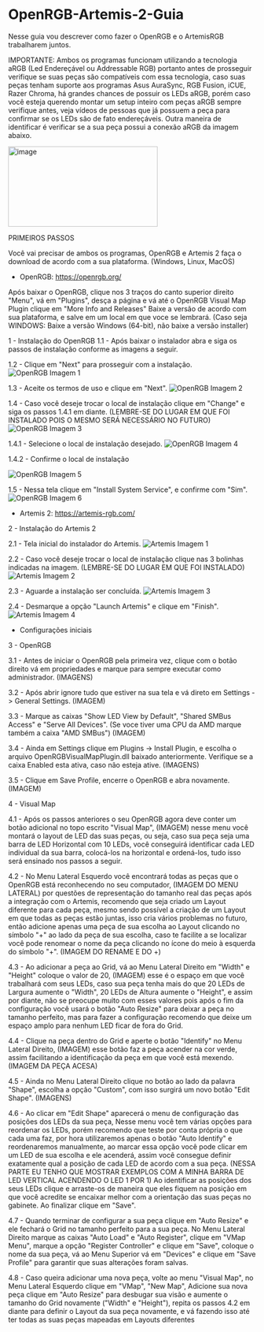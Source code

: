 # OpenRGB-Artemis-2-Guia
Nesse guia vou descrever como fazer o OpenRGB e o ArtemisRGB trabalharem juntos.

IMPORTANTE:
Ambos os programas funcionam utilizando a tecnologia aRGB (Led Endereçável ou Addressable RGB) portanto antes de prosseguir verifique se suas peças são compatíveis com essa tecnologia, caso suas peças tenham suporte aos programas Asus AuraSync, RGB Fusion, iCUE, Razer Chroma, há grandes chances de possuir os LEDs aRGB, porém caso você esteja querendo montar um setup inteiro com peças aRGB sempre verifique antes, veja vídeos de pessoas que já possuem a peça para confirmar se os LEDs são de fato endereçáveis. Outra maneira de identificar é verificar se a sua peça possui a conexão aRGB da imagem abaixo.

<img width="304" height="163" alt="image" src="https://github.com/user-attachments/assets/a1038d1c-77c9-43ea-8527-d761986187ed" />


PRIMEIROS PASSOS

Você vai precisar de ambos os programas, OpenRGB e Artemis 2 faça o download de acordo com a sua plataforma. (Windows, Linux, MacOS)

- OpenRGB: https://openrgb.org/

Após baixar o OpenRGB, clique nos 3 traços do canto superior direito "Menu", vá em "Plugins", desça a página e vá até o OpenRGB Visual Map Plugin clique em "More Info and Releases"
Baixe a versão de acordo com sua plataforma, e salve em um local em que voce se lembrará. (Caso seja WINDOWS: Baixe a versão Windows (64-bit), não baixe a versão installer)

1 - Instalação do OpenRGB
1.1 - Após baixar o instalador abra e siga os passos de instalação conforme as imagens a seguir.

1.2 - Clique em "Next" para prosseguir com a instalação.
![OpenRGB Imagem 1](https://github.com/ZaharDIO/OpenRGB-Artemis-2/blob/main/images/imagem1.png?raw=true)

1.3 - Aceite os termos de uso e clique em "Next".
![OpenRGB Imagem 2](https://github.com/ZaharDIO/OpenRGB-Artemis-2/blob/main/images/imagem2.png?raw=true)

1.4 - Caso você deseje trocar o local de instalação clique em "Change" e siga os passos 1.4.1 em diante. (LEMBRE-SE DO LUGAR EM QUE FOI INSTALADO POIS O MESMO SERÁ NECESSÁRIO NO FUTURO)
![OpenRGB Imagem 3](https://github.com/ZaharDIO/OpenRGB-Artemis-2/blob/main/images/imagem3.png?raw=true)

1.4.1 - Selecione o local de instalação desejado.
![OpenRGB Imagem 4](https://github.com/ZaharDIO/OpenRGB-Artemis-2/blob/main/images/imagem4.png?raw=true)

1.4.2 - Confirme o local de instalação

![OpenRGB Imagem 5](https://github.com/ZaharDIO/OpenRGB-Artemis-2/blob/main/images/imagem5.png?raw=true)

1.5 - Nessa tela clique em "Install System Service", e confirme com "Sim".
![OpenRGB Imagem 6](https://github.com/ZaharDIO/OpenRGB-Artemis-2/blob/main/images/imagem6.png?raw=true)

- Artemis 2: https://artemis-rgb.com/

2 - Instalação do Artemis 2

2.1 - Tela inicial do instalador do Artemis.
![Artemis Imagem 1](https://github.com/ZaharDIO/OpenRGB-Artemis-2/blob/main/images/Artemisimage1.png?raw=true)

2.2 - Caso você deseje trocar o local de instalação clique nas 3 bolinhas indicadas na imagem. (LEMBRE-SE DO LUGAR EM QUE FOI INSTALADO)
![Artemis Imagem 2](https://github.com/ZaharDIO/OpenRGB-Artemis-2/blob/main/images/Artemisimage2.png?raw=true)

2.3 - Aguarde a instalação ser concluída.
![Artemis Imagem 3](https://github.com/ZaharDIO/OpenRGB-Artemis-2/blob/main/images/Artemisimage3.png?raw=true)

2.4 - Desmarque a opção "Launch Artemis" e clique em "Finish".
![Artemis Imagem 4](https://github.com/ZaharDIO/OpenRGB-Artemis-2/blob/main/images/Artemisimage4.png?raw=true)

- Configurações iniciais

3 - OpenRGB

3.1 - Antes de iniciar o OpenRGB pela primeira vez, clique com o botão direito vá em propriedades e marque para sempre executar como administrador. (IMAGENS)

3.2 - Após abrir ignore tudo que estiver na sua tela e vá direto em Settings -> General Settings. (IMAGEM)

3.3 - Marque as caixas "Show LED View by Default", "Shared SMBus Access" e "Serve All Devices". (Se voce tiver uma CPU da AMD marque também a caixa "AMD SMBus") (IMAGEM)

3.4 - Ainda em Settings clique em Plugins -> Install Plugin, e escolha o arquivo OpenRGBVisualMapPlugin.dll baixado anteriormente. Verifique se a caixa Enabled esta ativa, caso não esteja ative. (IMAGENS)

3.5 - Clique em Save Profile, encerre o OpenRGB e abra novamente. (IMAGEM)
              
4 - Visual Map 

4.1 - Após os passos anteriores o seu OpenRGB agora deve conter um botão adicional no topo escrito "Visual Map", (IMAGEM) nesse menu você montará o layout de LED das suas peças, ou seja, caso sua peça seja uma barra de LED Horizontal com 10 LEDs, você conseguirá identificar cada LED individual da sua barra, colocá-los na horizontal e ordená-los, tudo isso será ensinado nos passos a seguir.

4.2 - No Menu Lateral Esquerdo você encontrará todas as peças que o OpenRGB está reconhecendo no seu computador, (IMAGEM DO MENU LATERAL) por questões de representação do tamanho real das peças após a integração com o Artemis, recomendo que seja criado um Layout diferente para cada peça, mesmo sendo possível a criação de um Layout em que todas as peças estão juntas, isso cria vários problemas no futuro, então adicione apenas uma peça de sua escolha ao Layout clicando no símbolo "+" ao lado da peça de sua escolha, caso te facilite a se localizar você pode renomear o nome da peça clicando no ícone do meio à esquerda do símbolo "+". (IMAGEM DO RENAME E DO +)

4.3 - Ao adicionar a peça ao Grid, vá ao Menu Lateral Direito em "Width" e "Height" coloque o valor de 20, (IMAGEM) esse é o espaço em que você trabalhará com seus LEDs, caso sua peça tenha mais do que 20 LEDs de Largura aumente o "Width", 20 LEDs de Altura aumente o "Height", e assim por diante, não se preocupe muito com esses valores pois após o fim da configuração você usará o botão "Auto Resize" para deixar a peça no tamanho perfeito, mas para fazer a configuração recomendo que deixe um espaço amplo para nenhum LED ficar de fora do Grid.

4.4 - Clique na peça dentro do Grid e aperte o botão "Identify" no Menu Lateral Direito, (IMAGEM) esse botão faz a peça acender na cor verde, assim facilitando a identificação da peça em que você está mexendo. (IMAGEM DA PEÇA ACESA)

4.5 - Ainda no Menu Lateral Direito clique no botão ao lado da palavra "Shape", escolha a opção "Custom", com isso surgirá um novo botão "Edit Shape". (IMAGENS)

4.6 - Ao clicar em "Edit Shape" aparecerá o menu de configuração das posições dos LEDs da sua peça, Nesse menu você tem várias opções para reordenar os LEDs, porém recomendo que teste por conta própria o que cada uma faz, por hora utilizaremos apenas o botão "Auto Identify" e reordenaremos manualmente, ao marcar essa opção você pode clicar em um LED de sua escolha e ele acenderá, assim você consegue definir exatamente qual a posição de cada LED de acordo com a sua peça. (NESSA PARTE EU TENHO QUE MOSTRAR EXEMPLOS COM A MINHA BARRA DE LED VERTICAL ACENDENDO O LED 1 POR 1) Ao identificar as posições dos seus LEDs clique e arraste-os de maneira que eles fiquem na posição em que você acredite se encaixar melhor com a orientação das suas peças no gabinete. Ao finalizar clique em "Save".

4.7 - Quando terminar de configurar a sua peça clique em "Auto Resize" e ele fechará o Grid no tamanho perfeito para a sua peça. No Menu Lateral Direito marque as caixas "Auto Load" e "Auto Register", clique em "VMap Menu", marque a opção "Register Controller" e clique em "Save", coloque o nome da sua peça, vá ao Menu Superior vá em "Devices" e clique em "Save Profile" para garantir que suas alterações foram salvas.
              
4.8 - Caso queira adicionar uma nova peça, volte ao menu "Visual Map", no Menu Lateral Esquerdo clique em "VMap", "New Map", Adicione sua nova peça clique em "Auto Resize" para desbugar sua visão e aumente o tamanho do Grid novamente ("Width" e "Height"), repita os passos 4.2 em diante para definir o Layout da sua peça novamente, e vá fazendo isso até ter todas as suas peças mapeadas em Layouts diferentes
      
